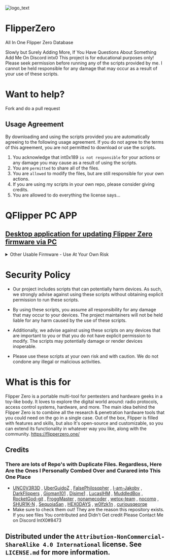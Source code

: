 ![logo_text](https://user-images.githubusercontent.com/106865493/172037549-3e7167a0-ceb1-45ee-bd4b-549057f21adb.svg)
# FlipperZero
All In One Flipper Zero Database

Slowly but Surely Adding More, If You Have Questions About Something Add Me On Discord intx0
This project is for educational purposes only! Please seek permission before running any of the scripts provided by me. I cannot be held responsible for any damage that may occur as a result of your use of these scripts.
# Want to help?
Fork and do a pull request

## Usage Agreement

By downloading and using the scripts provided you are automatically agreeing to the following usage agreement. If you do not agree to the terms of this agreement, you are not permitted to download or use the scripts.

1. You acknowledge that int0x189 ``is not responsible`` for your actions or any damage you may cause as a result of using the scripts.
2. You are ``permitted`` to share all of the files.
3. You are ``allowed`` to modify the files, but are still responsible for your own actions.
4. If you are using my scripts in your own repo, please consider giving credits.
5. You are allowed to do everything the license says...

# QFlipper PC APP
## [Desktop application for updating Flipper Zero firmware via PC](https://flipperzero.one/update)

<details><summary>Other Usable Firmware - Use At Your Own Risk</summary>
 Unleashed firmware - By Eng1n33r https://github.com/Eng1n33r/flipperzero-firmware/blob/dev/ReadMe.md
 
 flipperzero-firmware-wPlugins - By RogueMaster https://github.com/RogueMaster/flipperzero-firmware-wPlugins/blob/unleashed/README.md
 
 flipperzero-firmware - By wetox-team https://github.com/wetox-team/flipperzero-firmware/blob/dev/ReadMe.md
 
 flipperzero-firmware - By MuddledBox https://github.com/MuddledBox/flipperzero-firmware/blob/dev/ReadMe.md
 
 flipperzero-firmware - By v1nc https://github.com/v1nc/flipperzero-firmware/blob/dev/ReadMe.md
</details>

# Security Policy

- Our project includes scripts that can potentially harm devices. As such, we strongly advise against using these scripts without obtaining explicit permission to run these scripts.

- By using these scripts, you assume all responsibility for any damage that may occur to your devices. The project maintainers will not be held liable for any harm caused by the use of these scripts.

- Additionally, we advise against using these scripts on any devices that are important to you or that you do not have explicit permission to modify. The scripts may potentially damage or render devices inoperable.

- Please use these scripts at your own risk and with caution. We do not condone any illegal or malicious activities.

# What is this for
Flipper Zero is a portable multi-tool for pentesters and hardware geeks in a toy-like body. It loves to explore the digital world around: radio protocols, access control systems, hardware, and more. The main idea behind the Flipper Zero is to combine all the research & penetration hardware tools that you could need on the go in a single case. Out of the box, Flipper is filled with features and skills, but also It's open-source and customizable, so you can extend its functionality in whatever way you like, along with the community.
https://flipperzero.one/
## Credits
### There are lots of Repo's with Duplicate Files. Regardless, Here Are the Ones I Personally Combed Over and Curared into This One Place
* [UNC0V3R3D] , [UberGuidoZ] , [FalsePhilosopher] , [I-am-Jakoby] , [DarkFlippers] , [Gioman101] , [Djsime1] , [LucasIHM] , [MuddledBox] , [RocketGod-git] , [FroggMaster] , [nonamecoder] , [wetox-team] , [nocomp] , [SHUR1K-N] , [SequoiaSan] , [HEX0DAYS] , [w0lfzk1n] , [curiousqeorqe]
* Make sure to check them out! They are the reason this repository exists. If you see files You contributed and Didn't Get credit Please Contact Me on Discord IntX0#8473

[UNC0V3R3D]: https://github.com/UNC0V3R3D/Flipper_Zero-BadUsb
[UberGuidoZ]: https://github.com/UberGuidoZ
[FalsePhilosopher]: https://github.com/FalsePhilosopher
[I-am-Jakoby]: https://github.com/I-Am-Jakoby
[DarkFlippers]: https://github.com/DarkFlippers/unleashed-firmware
[Gioman101]: https://github.com/Gioman101/FlipperAmiibo
[Djsime1]: https://github.com/djsime1/awesome-flipperzero
[LucasIHM]: https://github.com/Lucaslhm/Flipper-IRDB
[MuddledBox]: https://github.com/MuddledBox/FlipperZeroSub-GHz
[RocketGod-git]: https://github.com/RocketGod-git/Flipper_Zero
[FroggMaster]: https://github.com/FroggMaster/FlipperZero
[nonamecoder]: https://github.com/nonamecoder/FlipperZeroHondaFirmware
[wetox-team]: https://github.com/wetox-team/flipperzero-goodies
[nocomp]: https://github.com/nocomp/Flipper_Zero_Badusb_hack5_payloads
[SHUR1K-N]: https://github.com/SHUR1K-N/Flipper-Zero-Sub-GHz-Jamming-Files
[SequoiaSan]: https://github.com/SequoiaSan/FlipperZero-WiFi-Scanner_Module
[HEX0DAYS]: https://github.com/HEX0DAYS/FlipperZero-PWNDTOOLS
[w0lfzk1n]: https://github.com/w0lfzk1n/Flipper-Zero-NFC-Trolls
[curiousqeorqe]: https://github.com/curiousqeorqe/FlipperZeroDB




## Distributed under the `Attribution-NonCommercial-ShareAlike 4.0 International` license. See `LICENSE.md` for more information.


